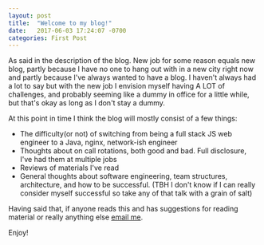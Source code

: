 ```yaml
---
layout: post
title:  "Welcome to my blog!"
date:   2017-06-03 17:24:07 -0700
categories: First Post
---
```

As said in the description of the blog.  New job for some reason equals new blog, partly because I have no one to hang out with in a new city right now and partly because I've always wanted to have a blog.  I haven't always had a lot to say but with the new job I envision myself having A LOT of challenges, and probably seeming like a dummy in office for a little while, but that's okay as long as I don't stay a dummy. 

At this point in time I think the blog will mostly consist of a few things:
- The difficulty(or not) of switching from being a full stack JS web engineer to a Java, nginx, network-ish engineer
- Thoughts about on call rotations, both good and bad.  Full disclosure, I've had them at multiple jobs
- Reviews of materials I've read
- General thoughts about software engineering, team structures, architecture, and how to be successful. (TBH I don't know if I can really consider myself successful so take any of that talk with a grain of salt)

Having said that, if anyone reads this and has suggestions for reading material or really anything else [email me](radley.mith@gmail.com).

Enjoy!